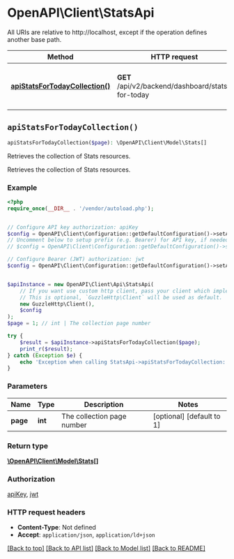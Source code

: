 # OpenAPI\Client\StatsApi

All URIs are relative to http://localhost, except if the operation defines another base path.

| Method | HTTP request | Description |
| ------------- | ------------- | ------------- |
| [**apiStatsForTodayCollection()**](StatsApi.md#apiStatsForTodayCollection) | **GET** /api/v2/backend/dashboard/stats-for-today | Retrieves the collection of Stats resources. |


## `apiStatsForTodayCollection()`

```php
apiStatsForTodayCollection($page): \OpenAPI\Client\Model\Stats[]
```

Retrieves the collection of Stats resources.

Retrieves the collection of Stats resources.

### Example

```php
<?php
require_once(__DIR__ . '/vendor/autoload.php');


// Configure API key authorization: apiKey
$config = OpenAPI\Client\Configuration::getDefaultConfiguration()->setApiKey('X-AUTH-TOKEN', 'YOUR_API_KEY');
// Uncomment below to setup prefix (e.g. Bearer) for API key, if needed
// $config = OpenAPI\Client\Configuration::getDefaultConfiguration()->setApiKeyPrefix('X-AUTH-TOKEN', 'Bearer');

// Configure Bearer (JWT) authorization: jwt
$config = OpenAPI\Client\Configuration::getDefaultConfiguration()->setAccessToken('YOUR_ACCESS_TOKEN');


$apiInstance = new OpenAPI\Client\Api\StatsApi(
    // If you want use custom http client, pass your client which implements `GuzzleHttp\ClientInterface`.
    // This is optional, `GuzzleHttp\Client` will be used as default.
    new GuzzleHttp\Client(),
    $config
);
$page = 1; // int | The collection page number

try {
    $result = $apiInstance->apiStatsForTodayCollection($page);
    print_r($result);
} catch (Exception $e) {
    echo 'Exception when calling StatsApi->apiStatsForTodayCollection: ', $e->getMessage(), PHP_EOL;
}
```

### Parameters

| Name | Type | Description  | Notes |
| ------------- | ------------- | ------------- | ------------- |
| **page** | **int**| The collection page number | [optional] [default to 1] |

### Return type

[**\OpenAPI\Client\Model\Stats[]**](../Model/Stats.md)

### Authorization

[apiKey](../../README.md#apiKey), [jwt](../../README.md#jwt)

### HTTP request headers

- **Content-Type**: Not defined
- **Accept**: `application/json`, `application/ld+json`

[[Back to top]](#) [[Back to API list]](../../README.md#endpoints)
[[Back to Model list]](../../README.md#models)
[[Back to README]](../../README.md)
